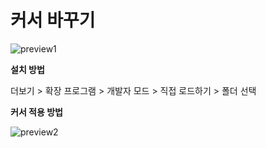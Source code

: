 # 커서 바꾸기

![preview1](https://user-images.githubusercontent.com/124216625/221986590-9761eac9-4ae5-45c9-8e7f-9d4cef2c2b30.gif)

**설치 방법**

더보기 > 확장 프로그램 > 개발자 모드 > 직접 로드하기 > 폴더 선택

**커서 적용 방법**

![preview2](https://user-images.githubusercontent.com/124216625/221986753-a1c67ffe-1911-4d85-b42c-19276fc28cca.gif)
